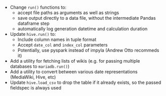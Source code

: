 * Change `run()` functions to:
    * accept file paths as arguments as well as strings
    * save output directly to a data file, without the intermediate Pandas dataframe step
    * automatically log generation datetime and calculation duration
* Update `hive.run()` to:
    * Include column names in tuple format
    * Accept `date_col` and `index_col` parameters
    * Potentially, use pyspark instead of impyla (Andrew Otto recommeds it)
* Add a utility for fetching lists of wikis (e.g. for passing multiple databases to `mariadb.run()`)
* Add a utility to convert between various date representations (MediaWiki, Hive, etc)
* Update `hive.load_csv` to drop the table if it already exists, so the passed fieldspec is always used
